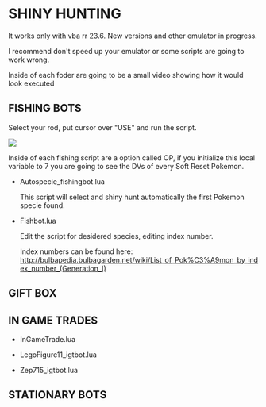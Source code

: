 # SHINY HUNTING

It works only with vba rr 23.6.
New versions and other emulator in progress.

I recommend don't speed up your emulator or some scripts are going 
to work wrong.

Inside of each foder are going to be a small video showing how it would look executed

## FISHING BOTS ##

Select your rod, put cursor over "USE" and run the script.

![](https://i.imgur.com/0y7aQeW.png)

Inside of each fishing script are a option called OP, if you initialize 
this local variable to 7 you are going to see the DVs of every Soft Reset Pokemon.

  - Autospecie_fishingbot.lua

    This script will select and shiny hunt automatically the first Pokemon specie 
    found. 
  
  - Fishbot.lua
    
    Edit the script for desidered species, editing index number.

    Index numbers can be found here: http://bulbapedia.bulbagarden.net/wiki/List_of_Pok%C3%A9mon_by_index_number_(Generation_I)

## GIFT BOX ##


## IN GAME TRADES ##

  - InGameTrade.lua

  - LegoFigure11_igtbot.lua

  - Zep715_igtbot.lua


## STATIONARY BOTS ##

